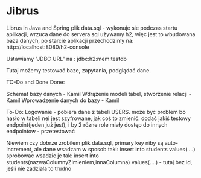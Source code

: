 # Jibrus
Librus in Java and Spring
plik data.sql - wykonuje sie podczas startu aplikacji, wrzuca dane do servera sql
używamy h2, więc jest to wbudowana baza danych, po starcie aplikacji przechodzimy na:
http://localhost:8080/h2-console

Ustawiamy "JDBC URL" na :
jdbc:h2:mem:testdb

Tutaj możemy testować baze, zapytania, podglądać dane.


TO-Do and Done
Done:

Schemat bazy danych - Kamil
Wdrązenie modeli tabel, stworzenie relacji - Kamil
Wprowadzenie danych do bazy - Kamil

To-Do:
Logowanie - pobiera dane z tabeli USERS. moze byc problem bo hasło w tabeli nei jest szyfrowane, jak coś to zmienić.
dodać jakiś testowy endpoint(jeden już jest), i by 2 rózne role miały dostęp do innych endpointow - przetestować

Niewiem czy dobrze zrobilem plik data.sql, primary key niby są auto-increment, ale dane wsadzam w sposob taki:
insert into students values(....)
sprobowac wsadzic je tak:
insert into students(nazwaColumnyZImieniem,innaColumna) values(....)   - tutaj bez id, jeśli nie zadziała to trudno
